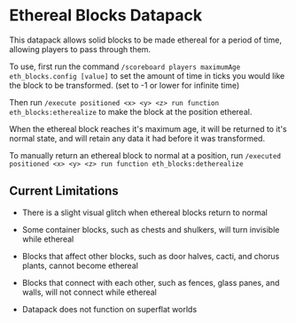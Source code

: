 # Ethereal Blocks Datapack

This datapack allows solid blocks to be made ethereal for a period of time, allowing players to pass through them.

To use, first run the command `/scoreboard players maximumAge eth_blocks.config [value]` to set the amount of time in ticks you would like the block to be transformed. (set to -1 or lower for infinite time)

Then run `/execute positioned <x> <y> <z> run function eth_blocks:etherealize` to make the block at the position ethereal.

When the ethereal block reaches it's maximum age, it will be returned to it's normal state, and will retain any data it had before it was transformed.

To manually return an ethereal block to normal at a position, run `/executed positioned <x> <y> <z> run function eth_blocks:detherealize`

## Current Limitations

* There is a slight visual glitch when ethereal blocks return to normal

* Some container blocks, such as chests and shulkers, will turn invisible while ethereal

* Blocks that affect other blocks, such as door halves, cacti, and chorus plants, cannot become ethereal

* Blocks that connect with each other, such as fences, glass panes, and walls, will not connect while ethereal

* Datapack does not function on superflat worlds